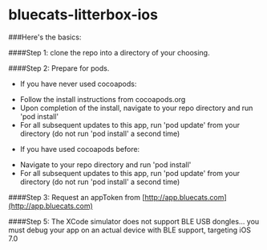 bluecats-litterbox-ios
======================
###Here's the basics:


####Step 1:  clone the repo into a directory of your choosing.

####Step 2:  Prepare for pods.

- If you have never used cocoapods:
 + Follow the install instructions from cocoapods.org
 + Upon completion of the install, navigate to your repo directory and run 'pod install'
 + For all subsequent updates to this app, run 'pod update' from your directory (do not run 'pod install' a second time)
        
        
- If you have used cocoapods before:
 + Navigate to your repo directory and run 'pod install'
 + For all subsequent updates to this app, run 'pod update' from your directory (do not run 'pod install' a second time)


####Step 3:  Request an appToken from [http://app.bluecats.com](http://app.bluecats.com)


####Step 5:  The XCode simulator does not support BLE USB dongles...   you must debug your app on an actual device with BLE support, targeting iOS 7.0
